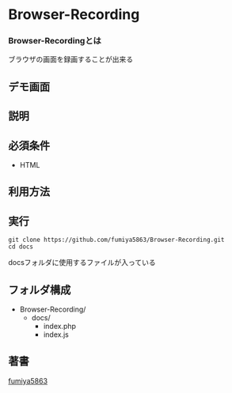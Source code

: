 # Browser-Recording
### Browser-Recordingとは

ブラウザの画面を録画することが出来る

## デモ画面

## 説明

## 必須条件
- HTML

## 利用方法

## 実行
```
git clone https://github.com/fumiya5863/Browser-Recording.git
cd docs
```
docsフォルダに使用するファイルが入っている

## フォルダ構成
- Browser-Recording/
  - docs/
    - index.php
    - index.js

## 著書
[fumiya5863](https://github.com/fumiya5863)
